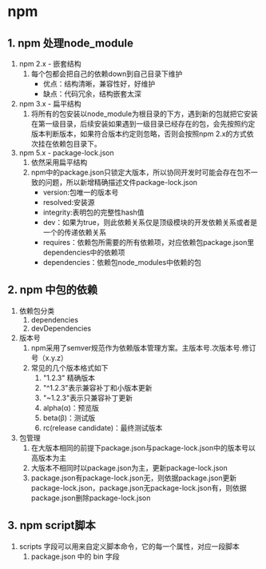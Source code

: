 # npm

##  1. npm 处理node_module

1. npm 2.x - 嵌套结构
   1. 每个包都会把自己的依赖down到自己目录下维护
       - 优点：结构清晰，兼容性好，好维护
       - 缺点：代码冗余，结构嵌套太深
2. npm 3.x - 扁平结构
    1. 将所有的包安装以node_module为根目录的下方，遇到新的包就把它安装在第一级目录，后续安装如果遇到一级目录已经存在的包，会先按照约定版本判断版本，如果符合版本约定则忽略，否则会按照npm 2.x的方式依次挂在依赖包目录下。
3. npm 5.x - package-lock.json
    1. 依然采用扁平结构
    2. npm中的package.json只锁定大版本，所以协同开发时可能会存在包不一致的问题，所以新增精确描述文件package-lock.json
        - version:包唯一的版本号
        - resolved:安装源
        - integrity:表明包的完整性hash值
        - dev：如果为true，则此依赖关系仅是顶级模块的开发依赖关系或者是一个的传递依赖关系
        - requires：依赖包所需要的所有依赖项，对应依赖包package.json里dependencies中的依赖项
        - dependencies：依赖包node_modules中依赖的包

##  2. npm 中包的依赖

1. 依赖包分类
   1. dependencies
   2. devDependencies 
2. 版本号
   1. npm采用了semver规范作为依赖版本管理方案。主版本号.次版本号.修订号（x.y.z）
   2. 常见的几个版本格式如下
      1. "1.2.3" 精确版本
      2. "^1.2.3"表示兼容补丁和小版本更新
      3. "~1.2.3"表示只兼容补丁更新
      4. alpha(α)：预览版
      5. beta(β)：测试版
      6. rc(release candidate)：最终测试版本 
3. 包管理
   1. 在大版本相同的前提下package.json与package-lock.json中的版本号以高版本为主
   2. 大版本不相同时以package.json为主，更新package-lock.json
   3. package.json有package-lock.json无，则依据package.json更新package-lock.json，package.json无package-lock.json有，则依据package.json删除package-lock.json
##  3. npm script脚本

1.  scripts 字段可以用来自定义脚本命令，它的每一个属性，对应一段脚本
    1. package.json 中的 bin 字段  